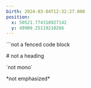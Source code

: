 ```yaml
---
birth: 2024-03-04T12:32:27.000
position:
  x: 50521.774318927142
  y: 49909.25119210266
---
```

\```not a fenced code block

\# not a heading

\`not mono`

\*not emphasized*

